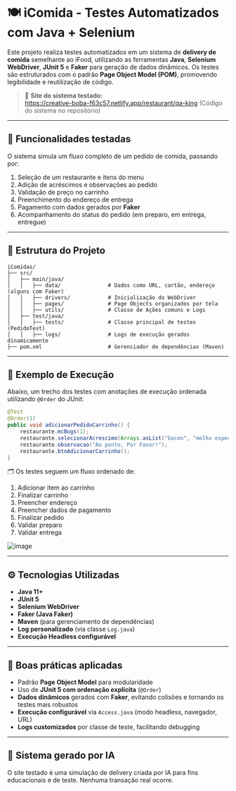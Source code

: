 # 🍽️ iComida - Testes Automatizados com Java + Selenium

Este projeto realiza testes automatizados em um sistema de **delivery de comida** semelhante ao iFood, utilizando as ferramentas **Java**, **Selenium WebDriver**, **JUnit 5** e **Faker** para geração de dados dinâmicos. Os testes são estruturados com o padrão **Page Object Model (POM)**, promovendo legibilidade e reutilização de código.

> 🔗 **Site do sistema testado:**  
> https://creative-boba-f63c57.netlify.app/restaurant/qa-king
> (Código do sistema no repositório)

---

## 📌 Funcionalidades testadas

O sistema simula um fluxo completo de um pedido de comida, passando por:

1. Seleção de um restaurante e itens do menu  
2. Adição de acréscimos e observações ao pedido  
3. Validação de preço no carrinho  
4. Preenchimento do endereço de entrega  
5. Pagamento com dados gerados por **Faker**  
6. Acompanhamento do status do pedido (em preparo, em entrega, entregue)

---

## 📁 Estrutura do Projeto

```plaintext
iComidas/
├── src/
│   ├── main/java/
│   │   ├── data/               # Dados como URL, cartão, endereço (alguns com Faker)
│   │   ├── drivers/            # Inicialização do WebDriver
│   │   ├── pages/              # Page Objects organizados por tela
│   │   ├── utils/              # Classe de Ações comuns e Logs
│   ├── test/java/
│   │   ├── tests/              # Classe principal de testes (PedidoTest)
│   │   ├── logs/               # Logs de execução gerados dinamicamente
├── pom.xml                     # Gerenciador de dependências (Maven)
```

---

## 🧪 Exemplo de Execução

Abaixo, um trecho dos testes com anotações de execução ordenada utilizando `@Order` do JUnit:

```java
@Test
@Order(1)
public void adicionarPedidoCarrinho() {
    restaurante.mcBugs(1);
    restaurante.selecionarAcrescimo(Arrays.asList("bacon", "molho especial", "borda recheada"));
    restaurante.observacao("Ao ponto, Por Favor!");
    restaurante.btnAdicionarCarrinho();
}
```

🗂️ Os testes seguem um fluxo ordenado de:

1. Adicionar item ao carrinho  
2. Finalizar carrinho  
3. Preencher endereço  
4. Preencher dados de pagamento  
5. Finalizar pedido  
6. Validar preparo  
7. Validar entrega

![image](https://github.com/user-attachments/assets/920690f5-55b8-47b3-a435-26b26e04683f)


---

## ⚙️ Tecnologias Utilizadas

- **Java 11+**
- **JUnit 5**
- **Selenium WebDriver**
- **Faker (Java Faker)**  
- **Maven** (para gerenciamento de dependências)
- **Log personalizado** (via classe `Log.java`)
- **Execução Headless configurável**

---


## 🧠 Boas práticas aplicadas

- Padrão **Page Object Model** para modularidade
- Uso de **JUnit 5 com ordenação explícita** (`@Order`)
- **Dados dinâmicos** gerados com **Faker**, evitando colisões e tornando os testes mais robustos
- **Execução configurável** via `Access.java` (modo headless, navegador, URL)
- **Logs customizados** por classe de teste, facilitando debugging

---

## 🤖 Sistema gerado por IA

O site testado é uma simulação de delivery criada por IA para fins educacionais e de teste. Nenhuma transação real ocorre.


